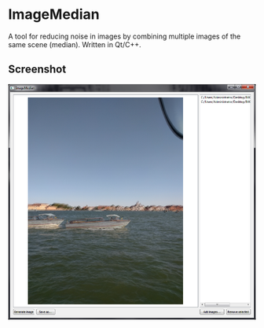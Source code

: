 # ImageMedian
A tool for reducing noise in images by combining multiple images of the same scene (median). Written in Qt/C++.

## Screenshot

![Screenshot](Screenshot.png)
